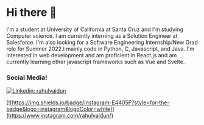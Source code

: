 
<!--
**rvaidun/rvaidun** is a ✨ _special_ ✨ repository because its `README.md` (this file) appears on your GitHub profile.


-->
# Hi there 👋
I'm a student at University of California at Santa Cruz and I'm studying Computer science. I am currently interning as a Solution Engineer at Salesforce. I'm also looking for a Software Engineering Internship/New Grad role for Summer 2022.I mainly code in Python, C, Javascript, and Java. I'm interested in web development and am proficient in React.js and am currently learning other javascript frameworks such as Vue and Svelte. 


### Social Media!
[![Linkedin: rahulvaidun](https://img.shields.io/badge/-rahulvaidun-blue?style=flat-square&logo=Linkedin&logoColor=white&link=https://www.linkedin.com/in/rahulvaidun/)](https://www.linkedin.com/in/rahulvaidun/)

[![https://img.shields.io/badge/Instagram-E4405F?style=for-the-badge&logo=instagram&logoColor=white]](https://www.instagram.com/rahulvaidun/)
